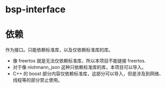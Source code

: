 # bsp-interface

# 依赖

作为接口。只能依赖标准库，以及仅依赖标准库的库。

* 像 freertos 就是无法仅依赖标准库，所以本项目不能链接 freertos.
* 对于像 nlohmann_json 这种只依赖标准库的库，本项目可以导入。
* C++ 的 boost 部分内容仅依赖标准库，这部分可以导入，但是涉及到网络、线程等的部分禁止使用。